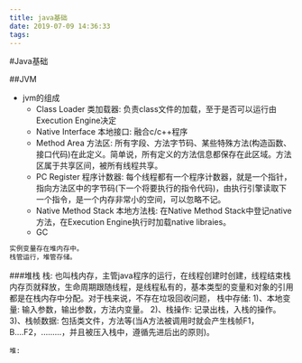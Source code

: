 ```yaml
---
title: java基础
date: 2019-07-09 14:36:33
tags:
---
```

#Java基础

##JVM
- jvm的组成
    - Class Loader 类加载器:  负责class文件的加载，至于是否可以运行由Execution Engine决定
    - Native Interface 本地接口:  融合c/c++程序
    - Method Area 方法区:  所有字段、方法字节码、某些特殊方法(构造函数、接口代码)在此定义。简单说，所有定义的方法信息都保存在此区域。方法区属于共享区间，被所有线程共享。
    - PC Register 程序计数器:  每个线程都有一个程序计数器，就是一个指针，指向方法区中的字节码(下一个将要执行的指令代码)，由执行引擎读取下一个指令，是一个内存非常小的空间，可以忽略不记。
    - Native Method Stack 本地方法栈:  在Native  Method Stack中登记native方法，在Execution Engine执行时加载native libraies。
    - GC
 ```txt
实例变量存在堆内存中。
栈管运行，堆管存储。
```
###堆栈
    栈:  也叫栈内存，主管java程序的运行，在线程创建时创建，线程结束栈内存页就释放，生命周期跟随线程，是线程私有的，基本类型的变量和对象的引用都是在栈内存中分配。对于栈来说，不存在垃圾回收问题，
    栈中存储:
        1)、本地变量:    输入参数，输出参数，方法内变量。
        2)、栈操作:     记录出栈，入栈的操作。
        3)、栈帧数据:       包括类文件，方法等(当A方法被调用时就会产生栈帧F1，B....F2，.........，并且被压入栈中，遵循先进后出的原则)。

    堆:  

